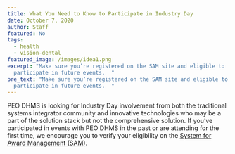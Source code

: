 ```yaml
---
title: What You Need to Know to Participate in Industry Day
date: October 7, 2020
author: Staff
featured: No
tags:
  - health
  - vision-dental
featured_image: /images/idea1.png
excerpt: "Make sure you’re registered on the SAM site and eligible to
  participate in future events.  "
pre_text: "Make sure you’re registered on the SAM site and eligible to
  participate in future events.  "
---
```

PEO DHMS is looking for Industry Day involvement from both the traditional systems integrator community and innovative technologies who may be a part of the solution stack but not the comprehensive solution. If you’ve participated in events with PEO DHMS in the past or are attending for the first time, we encourage you to verify your eligibility on the [System for Award Management (SAM)](https://beta.sam.gov).